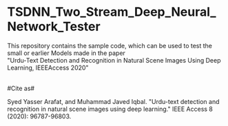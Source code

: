 # TSDNN_Two_Stream_Deep_Neural_Network_Tester
This repository contains the sample code, which can be used to test the small or earlier Models made in the paper <br> "Urdu-Text Detection and Recognition in Natural Scene Images Using Deep Learning, IEEEAccess 2020"






<br>
#Cite as#
<br>

 Syed Yasser Arafat, and Muhammad Javed Iqbal. "Urdu-text detection and recognition in natural scene images using deep learning." IEEE Access 8 (2020): 96787-96803.
